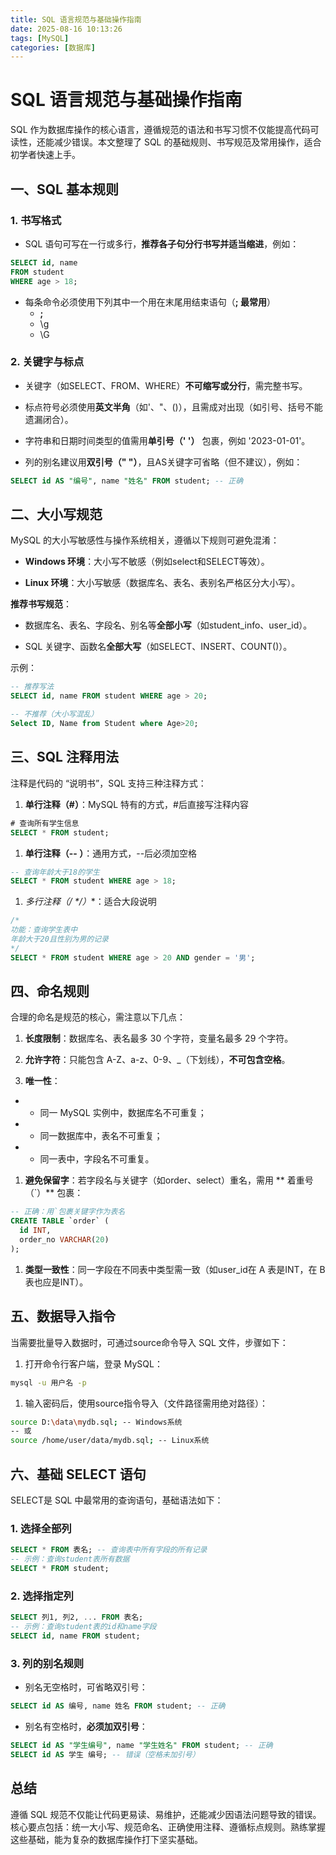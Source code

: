 ```yaml
---
title: SQL 语言规范与基础操作指南
date: 2025-08-16 10:13:26
tags: [MySQL]
categories: [数据库]
---
```

# SQL 语言规范与基础操作指南

SQL 作为数据库操作的核心语言，遵循规范的语法和书写习惯不仅能提高代码可读性，还能减少错误。本文整理了 SQL 的基础规则、书写规范及常用操作，适合初学者快速上手。

## 一、SQL 基本规则

### 1. 书写格式

- SQL 语句可写在一行或多行，**推荐各子句分行书写并适当缩进**，例如：

```sql
SELECT id, name 
FROM student 
WHERE age > 18;
```

- 每条命令必须使用下列其中一个用在末尾用结束语句（**; 最常用**）
  -  **;** 
  -  \g
  -  \G 

### 2. 关键字与标点

- 关键字（如SELECT、FROM、WHERE）**不可缩写或分行**，需完整书写。

- 标点符号必须使用**英文半角**（如'、"、()），且需成对出现（如引号、括号不能遗漏闭合）。

- 字符串和日期时间类型的值需用**单引号（' '）** 包裹，例如 '2023-01-01'。

- 列的别名建议用**双引号（" "）**，且AS关键字可省略（但不建议），例如：

```sql
SELECT id AS "编号", name "姓名" FROM student; -- 正确
```

## 二、大小写规范

MySQL 的大小写敏感性与操作系统相关，遵循以下规则可避免混淆：

- **Windows 环境**：大小写不敏感（例如select和SELECT等效）。

- **Linux 环境**：大小写敏感（数据库名、表名、表别名严格区分大小写）。

**推荐书写规范**：

- 数据库名、表名、字段名、别名等**全部小写**（如student_info、user_id）。

- SQL 关键字、函数名**全部大写**（如SELECT、INSERT、COUNT()）。

示例：

```sql
-- 推荐写法
SELECT id, name FROM student WHERE age > 20;

-- 不推荐（大小写混乱）
Select ID, Name from Student where Age>20;
```

## 三、SQL 注释用法

注释是代码的 “说明书”，SQL 支持三种注释方式：

1. **单行注释（#）**：MySQL 特有的方式，#后直接写注释内容

```sql
# 查询所有学生信息
SELECT * FROM student;
```

1. **单行注释（-- ）**：通用方式，--后必须加空格

```sql
-- 查询年龄大于18的学生
SELECT * FROM student WHERE age > 18;
```

1. **多行注释（/* */）**：适合大段说明

```sql
/*
功能：查询学生表中
年龄大于20且性别为男的记录
*/
SELECT * FROM student WHERE age > 20 AND gender = '男';
```

## 四、命名规则

合理的命名是规范的核心，需注意以下几点：

1. **长度限制**：数据库名、表名最多 30 个字符，变量名最多 29 个字符。

1. **允许字符**：只能包含 A-Z、a-z、0-9、_（下划线），**不可包含空格**。

1. **唯一性**：

- - 同一 MySQL 实例中，数据库名不可重复；

- - 同一数据库中，表名不可重复；

- - 同一表中，字段名不可重复。

1. **避免保留字**：若字段名与关键字（如order、select）重名，需用 ** 着重号（`）** 包裹：

```sql
-- 正确：用`包裹关键字作为表名
CREATE TABLE `order` (
  id INT,
  order_no VARCHAR(20)
);
```

1. **类型一致性**：同一字段在不同表中类型需一致（如user_id在 A 表是INT，在 B 表也应是INT）。

## 五、数据导入指令

当需要批量导入数据时，可通过source命令导入 SQL 文件，步骤如下：

1. 打开命令行客户端，登录 MySQL：

```bash
mysql -u 用户名 -p
```

1. 输入密码后，使用source指令导入（文件路径需用绝对路径）：

```bash
source D:\data\mydb.sql; -- Windows系统
-- 或
source /home/user/data/mydb.sql; -- Linux系统
```

## 六、基础 SELECT 语句

SELECT是 SQL 中最常用的查询语句，基础语法如下：

### 1. 选择全部列

```sql
SELECT * FROM 表名; -- 查询表中所有字段的所有记录
-- 示例：查询student表所有数据
SELECT * FROM student;
```

### 2. 选择指定列

```sql
SELECT 列1, 列2, ... FROM 表名;
-- 示例：查询student表的id和name字段
SELECT id, name FROM student;
```

### 3. 列的别名规则

- 别名无空格时，可省略双引号：

```sql
SELECT id AS 编号, name 姓名 FROM student; -- 正确
```

- 别名有空格时，**必须加双引号**：

```sql
SELECT id AS "学生编号", name "学生姓名" FROM student; -- 正确
SELECT id AS 学生 编号; -- 错误（空格未加引号）
```

## 总结

遵循 SQL 规范不仅能让代码更易读、易维护，还能减少因语法问题导致的错误。核心要点包括：统一大小写、规范命名、正确使用注释、遵循标点规则。熟练掌握这些基础，能为复杂的数据库操作打下坚实基础。                                                    


